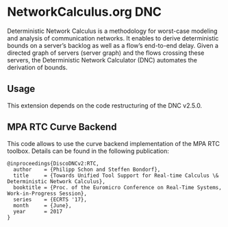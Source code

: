 # NetworkCalculus.org DNC

Deterministic Network Calculus is a methodology for worst-case modeling and analysis of communication networks. It enables to derive deterministic bounds on a server’s backlog as well as a flow’s end-to-end delay. Given a directed graph of servers (server graph) and the flows crossing these servers, the Deterministic Network Calculator (DNC) automates the derivation of bounds.

## Usage

This extension depends on the code restructuring of the DNC v2.5.0.

## MPA RTC Curve Backend

This code allows to use the curve backend implementation of the MPA RTC toolbox. Details can be found in the following publication:  

```plain
@inproceedings{DiscoDNCv2:RTC,
  author    = {Philipp Schon and Steffen Bondorf},
  title     = {Towards Unified Tool Support for Real-time Calculus \& Deterministic Network Calculus},
  booktitle = {Proc. of the Euromicro Conference on Real-Time Systems, Work-in-Progress Session},
  series    = {ECRTS '17},
  month     = {June},
  year      = 2017
}
```
